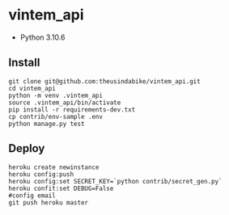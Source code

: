 # vintem_api
- Python 3.10.6

## Install
```console
git clone git@github.com:theusindabike/vintem_api.git
cd vintem_api
python -m venv .vintem_api
source .vintem_api/bin/activate
pip install -r requirements-dev.txt
cp contrib/env-sample .env
python manage.py test 
```

## Deploy

```console
heroku create newinstance
heroku config:push
heroku config:set SECRET_KEY=`python contrib/secret_gen.py`
heroku confit:set DEBUG=False
#config email
git push heroku master
```
